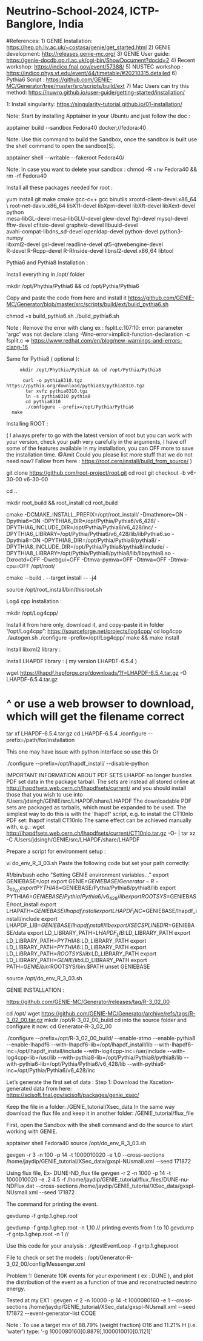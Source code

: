 # Neutrino-School-2024, ICTP-Banglore, India 


#References:
      1) GENIE Installation: https://hep.ph.liv.ac.uk/~costasa/genie/get_started.html
      2)  GENIE development: http://releases.genie-mc.org/
      3)  GENIE User guide: https://genie-docdb.pp.rl.ac.uk/cgi-bin/ShowDocument?docid=2
      4)  Recent workshop: https://indico.fnal.gov/event/57388/ 
      5) NUSTEC workshop :  https://indico.phys.vt.edu/event/44/timetable/#20210315.detailed
      6) Pythia6 Script : https://github.com/GENIE-MC/Generator/tree/master/src/scripts/build/ext
      7) Mac Users can try this method: https://nuwro.github.io/user-guide/getting-started/installation/


     

      
1: Install singularity: https://singularity-tutorial.github.io/01-installation/


Note: Start by installing Apptainer in your Ubuntu and just follow the doc : 
 
apptainer build --sandbox Fedora40 docker://fedora:40 


Note: Use this command to build the Sandbox, once the sandbox is built use the shell command to open the sandbox[S].  

apptainer shell --writable --fakeroot Fedora40/

Note: In case you want to delete your sandbox : 
chmod -R +rw Fedora40 && rm -rf Fedora40

Install all these packages needed for root : 

yum install git make cmake gcc-c++ gcc binutils xrootd-client-devel.x86_64 \ root-net-davix.x86_64 libX11-devel libXpm-devel libXft-devel libXext-devel python \
mesa-libGL-devel mesa-libGLU-devel glew-devel ftgl-devel mysql-devel \
fftw-devel cfitsio-devel graphviz-devel libuuid-devel \
avahi-compat-libdns_sd-devel openldap-devel python-devel python3-numpy \
libxml2-devel gsl-devel readline-devel qt5-qtwebengine-devel \
R-devel R-Rcpp-devel R-RInside-devel libnsl2-devel.x86_64 libtool

Pythia6 and Pythia8 Installation :

Install everything in /opt/ folder 

mkdir /opt/Phythia/Pythia6 && cd /opt/Pythia/Pythia6

Copy and paste the code from here and install it 
https://github.com/GENIE-MC/Generator/blob/master/src/scripts/build/ext/build_pythia6.sh

chmod  +x build_pythia6.sh 
./build_pythia6.sh 

Note : Remove the error with clang ex : fsplit.c:107:10: error: parameter 'argc' was not declare
 :clang -Wno-error=implicit-function-declaration -c fsplit.c
=> https://www.redhat.com/en/blog/new-warnings-and-errors-clang-16


Same for Pythia8 ( optional ):

         mkdir /opt/Phythia/Pythia8 && cd /opt/Pythia/Pythia8 

          curl -o pythia8310.tgz https://pythia.org/download/pythia83/pythia8310.tgz
           tar xvfz pythia8310.tgz
           ln -s pythia8310 pythia8
           cd pythia8310
           ./configure --prefix=/opt/Pythia/Pythia6 
      make 


Installing ROOT : 

( I always prefer to go with the latest version of root but you can work with your version, check your path very carefully in the arguments, I have off some of the features available in my installation, you can OFF more to save the installation time. @Amit Could you please list more stuff that we do not need now? Fallow from here : https://root.cern/install/build_from_source/  )


git clone https://github.com/root-project/root.git
cd root
git checkout -b v6-30-00 v6-30-00

cd  ..

mkdir  root_build && root_install 
cd  root_build


cmake -DCMAKE_INSTALL_PREFIX=/opt/root_install/ -Dmathmore=ON -Dpythia6=ON -DPYTHIA6_DIR=/opt/Pythia/Pythia6/v6_428/ -DPYTHIA6_INCLUDE_DIR=/opt/Pythia/Pythia6/v6_428/inc/ -DPYTHIA6_LIBRARY=/opt/Pythia/Pythia6/v6_428/lib/libPythia6.so  -Dpythia8=ON -DPYTHIA8_DIR=/opt/Pythia/Pythia8/pythia8/ -DPYTHIA8_INCLUDE_DIR=/opt/Pythia/Pythia8/pythia8/include/ -DPYTHIA8_LIBRARY=/opt/Pythia/Pythia8/pythia8/lib/libpythia8.so -Dxrootd=OFF -Dwebgui=OFF -Dtmva-pymva=OFF -Dtmva=OFF -Dtmva-cpu=OFF /opt/root/

cmake --build . --target install -- -j4 


source /opt/root_install/bin/thisroot.sh
 

Log4 cpp Installation : 

mkdir /opt/Log4cpp/ 

Install it from here only, download it, and copy-paste it in folder “/opt/Log4cpp”: 
https://sourceforge.net/projects/log4cpp/
  cd log4cpp
 ./autogen.sh
./configure –prefix=/opt/Log4cpp/
make && make install 


Install libxml2 library : 



Install LHAPDF library : ( my version LHAPDF-6.5.4 )


wget https://lhapdf.hepforge.org/downloads/?f=LHAPDF-6.5.4.tar.gz -O LHAPDF-6.5.4.tar.gz
# ^ or use a web browser to download, which will get the filename correct
tar xf LHAPDF-6.5.4.tar.gz
cd LHAPDF-6.5.4
./configure --prefix=/path/for/installation

 This one may have issue with python interface so use this Or 

 ./configure --prefix=/opt/lhapdf_install/ --disable-python

IMPORTANT INFORMATION ABOUT PDF SETS
LHAPDF no longer bundles PDF set data in the package tarball.
The sets are instead all stored online at
  http://lhapdfsets.web.cern.ch/lhapdfsets/current/
and you should install those that you wish to use into
  /Users/jdsingh/GENIE/src/LHAPDF/share/LHAPDF
The downloadable PDF sets are packaged as tarballs, which
must be expanded to be used. The simplest way to do this is with
the 'lhapdf' script, e.g. to install the CT10nlo PDF set:
  lhapdf install CT10nlo
The same effect can be achieved manually with, e.g.:
  wget http://lhapdfsets.web.cern.ch/lhapdfsets/current/CT10nlo.tar.gz -O- | tar xz -C /Users/jdsingh/GENIE/src/LHAPDF/share/LHAPDF


Prepare a script for environment setup : 

vi do_env_R_3_03.sh
Paste the following code but set your path correctly: 

#!/bin/bash
echo "Setting GENIE environment variables..."
export GENIEBASE=/opt
export GENIE=$GENIEBASE/Generator-R-3_02_00
export PYTHIA8=$GENIEBASE/Pythia/Pythia8/pythia8/lib
export PYTHIA6=$GENIEBASE/Pythia/Pythia6/v6_428/lib
export ROOTSYS=$GENIEBASE/root_install
export LHAPATH=$GENIEBASE/lhapdf_install
export LHAPDF_INC=$GENIEBASE/lhapdf_install/include
export LHAPDF_LIB=$GENIEBASE/lhapdf_install/lib
export XSECSPLINEDIR=$GENIEBASE/data
export LD_LIBRARY_PATH=$LHAPDF_LIB:$LD_LIBRARY_PATH
export LD_LIBRARY_PATH=$PYTHIA8:$LD_LIBRARY_PATH
export LD_LIBRARY_PATH=$PYTHIA6:$LD_LIBRARY_PATH
export LD_LIBRARY_PATH=$ROOTSYS/lib:$LD_LIBRARY_PATH
export LD_LIBRARY_PATH=$GENIE/lib:$LD_LIBRARY_PATH
export PATH=$GENIE/bin:$ROOTSYS/bin:$PATH
unset GENIEBASE


source /opt/do_env_R_3_03.sh

GENIE INSTALLATION :

https://github.com/GENIE-MC/Generator/releases/tag/R-3_02_00
 
cd /opt/ 
wget https://github.com/GENIE-MC/Generator/archive/refs/tags/R-3_02_00.tar.gz
mkdir /opt/R-3_02_00_build 
cd into the source folder and configure it now: 
cd Generator-R-3_02_00


./configure --prefix=/opt/R-3_02_00_build/ --enable-atmo --enable-pythia8 --enable-lhapdf6 --with-lhapdf6-lib=/opt/lhapdf_install/lib --with-lhapdf6-inc=/opt/lhapdf_install/include --with-log4cpp-inc=/uer/include --with-log4cpp-lib=/usr/lib --with-pythia8-lib=/opt/Pythia/Pythia8/pythia8/lib --with-pythia6-lib=/opt/Pythia/Pythia6/v6_428/lib --with-pythia6-inc=/opt/Pythia/Pythia6/v6_428/inc

 
Let’s generate the first set of data : 
Step 1: Download the Xscetion-generated data from here: https://scisoft.fnal.gov/scisoft/packages/genie_xsec/

Keep the file in a folder: /GENIE_tutorial/Xsec_data 
In the same way download the flux file and keep it in another folder: /GENIE_tutorial/flux_file

 First, open the Sandbox with the shell command and do the source to start working with GENIE. 

apptainer shell Fedora40
source /opt/do_env_R_3_03.sh

gevgen -r 3 -n 100 -p 14 -t 1000010020 -e 1.0 --cross-sections /home/jaydip/GENIE_tutorial/XSec_data/gxspl-NUsmall.xml --seed 171872

Using flux file, Ex- DUNE-ND_flux file 
gevgen -r 2 -n 1000 -p 14 -t 1000010020 -e .2 4.5 -f /home/jaydip/GENIE_tutorial/flux_files/DUNE-nu-NDFlux.dat --cross-sections /home/jaydip/GENIE_tutorial/XSec_data/gxspl-NUsmall.xml --seed 171872



The command for printing the event.

  gevdump -f gntp.1.ghep.root
  
   gevdump -f gntp.1.ghep.root -n 1,10   //           printing events from 1 to 10 
    gevdump -f gntp.1.ghep.root -n 1     //  

   Use this code for your analysis : 
      ./gtestEventLoop -f gntp.1.ghep.root

File to check or set the models : 
/opt/Generator-R-3_02_00/config/Messenger.xml


  Problem 1: Generate 10K events for your experiment ( ex : DUNE ), and plot the distribution of the event as a function of true and reconstructed neutrino energy. 

Tested at my EX1 : gevgen -r 2 -n 10000 -p 14 -t 1000080160 -e 1 --cross-sections /home/jaydip/GENIE_tutorial/XSec_data/gxspl-NUsmall.xml --seed 171872 --event-generator-list CCQE

Note : To use a target mix of 88.79% (weight fraction) O16 and 11.21% H (i.e. ‘water’) type: ‘-g 1000080160[0.8879],1000010010[0.1121]’
 


